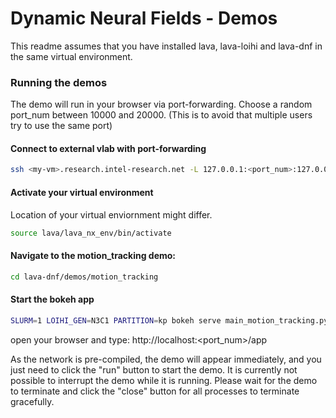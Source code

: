 # Dynamic Neural Fields - Demos

This readme assumes that you have installed lava, lava-loihi and lava-dnf in the same virtual environment.

### Running the demos
The demo will run in your browser via port-forwarding. Choose a random port_num between 10000 and 20000.
(This is to avoid that multiple users try to use the same port)

#### Connect to external vlab with port-forwarding
```bash
ssh <my-vm>.research.intel-research.net -L 127.0.0.1:<port_num>:127.0.0.1:<port_num>
```

#### Activate your virtual environment
Location of your virtual enviornment might differ.
```bash
source lava/lava_nx_env/bin/activate
```

#### Navigate to the motion_tracking demo:
```bash
cd lava-dnf/demos/motion_tracking
```
#### Start the bokeh app
```bash
SLURM=1 LOIHI_GEN=N3C1 PARTITION=kp bokeh serve main_motion_tracking.py --port <port_num>
```

open your browser and type:
http://localhost:<port_num>/app

As the network is pre-compiled, the demo will appear immediately, and you just need to click the "run" button to start the demo.
It is currently not possible to interrupt the demo while it is running. Please wait for the demo to terminate and click
the "close" button for all processes to terminate gracefully. 
